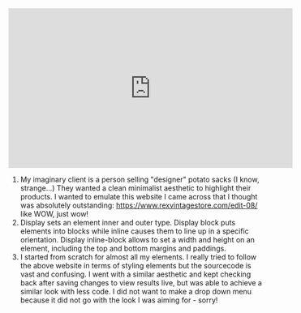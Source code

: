 <iframe width="560" height="315" src="https://www.youtube.com/embed/HWQR-hAJrKU?controls=0&loop=1&autoplay=1" frameborder="0" allow="accelerometer; autoplay; encrypted-media; gyroscope; picture-in-picture" allowfullscreen></iframe>

1. My imaginary client is a person selling "designer" potato sacks (I know, strange...) They wanted a clean minimalist aesthetic to highlight their products. I wanted to emulate this website I came across that I thought was absolutely outstanding: https://www.rexvintagestore.com/edit-08/ like WOW, just wow!
2. Display sets an element inner and outer type. Display block puts elements into blocks while inline causes them to line up in a specific orientation. Display inline-block allows to set a width and height on an element, including the top and bottom margins and paddings.
3. I started from scratch for almost all my elements. I really tried to follow the above website in terms of styling elements but the sourcecode is vast and confusing. I went with a similar aesthetic and kept checking back after saving changes to view results live, but was able to achieve a similar look with less code. I did not want to make a drop down menu because it did not go with the look I was aiming for - sorry!
